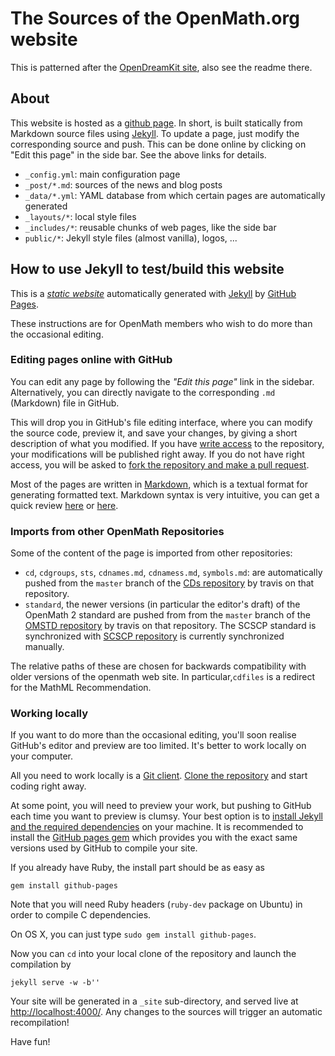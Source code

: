 # The Sources of the OpenMath.org website

This is patterned after the [OpenDreamKit site](http://opendreamkit.org), also see the
readme there. 

## About

This website is hosted as a [github page](https://pages.github.com/).
In short, is built statically from Markdown source files using
[Jekyll](http://jekyllrb.com/). To update a page, just modify the
corresponding source and push. This can be done online by clicking on
"Edit this page" in the side bar. See the above links for details.

- `_config.yml`: main configuration page
- `_post/*.md`: sources of the news and blog posts
- `_data/*.yml`: YAML database from which certain pages are automatically generated
- `_layouts/*`: local style files
- `_includes/*`: reusable chunks of web pages, like the side bar
- `public/*`: Jekyll style files (almost vanilla), logos, ...

## How to use Jekyll to test/build this website

This is a
[*static website*](http://en.wikipedia.org/wiki/Static_web_page)
automatically generated with [Jekyll](http://jekyllrb.com/) by
[GitHub Pages](http://pages.github.com/).

These instructions are for OpenMath members who wish to do more than the occasional
editing.

### Editing pages online with GitHub

You can edit any page by following the *"Edit this page"* link in the
sidebar. Alternatively, you can directly navigate to the corresponding
`.md` (Markdown) file in GitHub.

This will drop you in GitHub's file editing interface, where you can
modify the source code, preview it, and save your changes, by giving a
short description of what you modified. If you have
[write access](https://help.github.com/articles/what-are-the-different-access-permissions/)
to the repository, your modifications will be published
right away.  If you do not have right access, you will be asked to
[fork the repository and make a pull request](https://help.github.com/articles/fork-a-repo/).

Most of the pages are written in
[Markdown](http://daringfireball.net/projects/markdown/), which is a
textual format for generating formatted text. Markdown syntax is very
intuitive, you can get a quick review
[here](https://help.github.com/articles/github-flavored-markdown/) or
[here](http://kramdown.gettalong.org/syntax.html).

### Imports from other OpenMath Repositories

Some of the content of the page is imported from other repositories:
- `cd`, `cdgroups`, `sts`, `cdnames.md`, `cdnamess.md`, `symbols.md`: are automatically pushed from the  `master` branch of the [CDs repository](https://github.com/OpenMath/CDs) by travis on that repository. 
- `standard`, the newer versions (in particular the editor's draft) of the OpenMath 2 standard are pushed from from the  `master` branch of the [OMSTD repository](https://github.com/OpenMath/OMSTD) by travis on that repository.  The SCSCP standard is synchronized with  [SCSCP repository](https://github.com/OpenMath/scscp) is currently synchronized manually. 

The relative paths of these are chosen for backwards compatibility with older versions of the  openmath web site. In particular,`cdfiles` is a redirect for the MathML Recommendation. 

### Working locally

If you want to do more than the occasional editing, you'll soon
realise GitHub's editor and preview are too limited. It's better to
work locally on your computer.

All you need to work locally is a [Git client](http://git-scm.com/).
[Clone the repository](https://help.github.com/articles/fork-a-repo/#step-2-create-a-local-clone-of-your-fork)
and start coding right away.

At some point, you will need to preview your work, but pushing to
GitHub each time you want to preview is clumsy. Your best option is to
[install Jekyll and the required dependencies](https://help.github.com/articles/using-jekyll-with-pages/#installing-jekyll)
on your machine. It is recommended to install the
[GitHub pages gem](https://github.com/github/pages-gem) which provides
you with the exact same versions used by GitHub to compile your site.

If you already have Ruby, the install part should be as easy as

~~~
gem install github-pages
~~~

Note that you will need Ruby headers (`ruby-dev` package on Ubuntu) in
order to compile C dependencies.

On OS X, you can just type `sudo gem install github-pages`.

Now you can `cd` into your local clone of the repository and launch
the compilation by

~~~
jekyll serve -w -b''
~~~

Your site will be generated in a `_site` sub-directory, and served
live at <http://localhost:4000/>. Any changes to the sources will
trigger an automatic recompilation!

Have fun!
